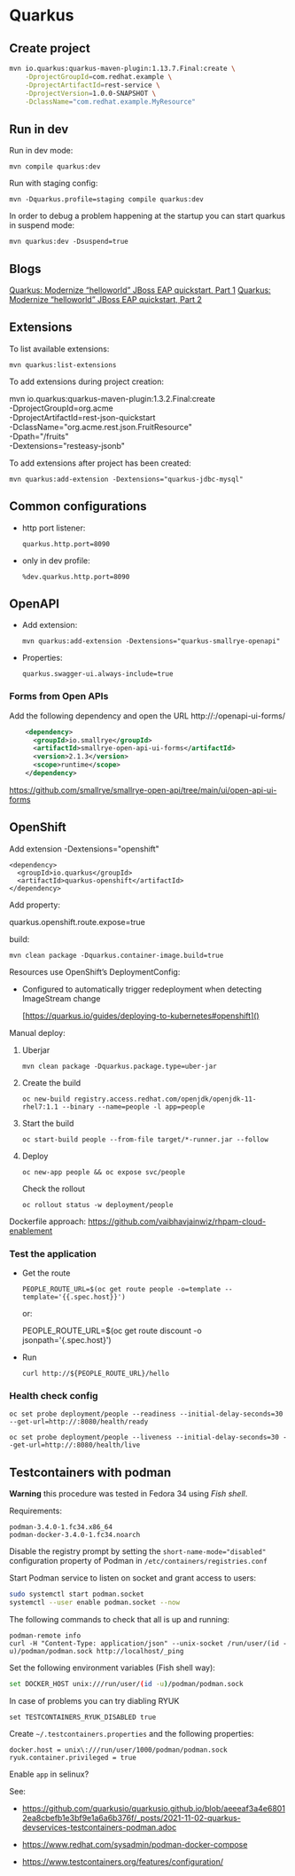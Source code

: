 Quarkus
================================================

Create project
------------------------------------------------

```sh
mvn io.quarkus:quarkus-maven-plugin:1.13.7.Final:create \
    -DprojectGroupId=com.redhat.example \
    -DprojectArtifactId=rest-service \
    -DprojectVersion=1.0.0-SNAPSHOT \
    -DclassName="com.redhat.example.MyResource"
```

Run in dev
------------------------------------------------

Run in dev mode:

	mvn compile quarkus:dev

Run with staging config: 

	mvn -Dquarkus.profile=staging compile quarkus:dev

In order to debug a problem happening at the startup you can start quarkus in suspend mode:

	mvn quarkus:dev -Dsuspend=true

Blogs
------------------------------------------------

[Quarkus: Modernize “helloworld” JBoss EAP quickstart, Part 1](https://developers.redhat.com/blog/2019/11/07/quarkus-modernize-helloworld-jboss-eap-quickstart-part-1/)
[Quarkus: Modernize “helloworld” JBoss EAP quickstart, Part 2](https://developers.redhat.com/blog/2019/11/08/quarkus-modernize-helloworld-jboss-eap-quickstart-part-2/)

Extensions
------------------------------------------------

To list available extensions:

	mvn quarkus:list-extensions

To add extensions during project creation:

mvn io.quarkus:quarkus-maven-plugin:1.3.2.Final:create \
    -DprojectGroupId=org.acme \
    -DprojectArtifactId=rest-json-quickstart \
    -DclassName="org.acme.rest.json.FruitResource" \
    -Dpath="/fruits" \
    -Dextensions="resteasy-jsonb"

To add extensions after project has been created:

	mvn quarkus:add-extension -Dextensions="quarkus-jdbc-mysql"


Common configurations
------------------------------------------------

- http port listener:

  ```
  quarkus.http.port=8090
  ```

- only in dev profile:

  ```
  %dev.quarkus.http.port=8090
  ```

OpenAPI
------------------------------------------------

- Add extension:

      mvn quarkus:add-extension -Dextensions="quarkus-smallrye-openapi"

- Properties:

      quarkus.swagger-ui.always-include=true

### Forms from Open APIs

Add the following dependency and open the URL http://<host>:<port>/openapi-ui-forms/

```xml
    <dependency>
      <groupId>io.smallrye</groupId>
      <artifactId>smallrye-open-api-ui-forms</artifactId>
      <version>2.1.3</version>
      <scope>runtime</scope>
    </dependency>
```

https://github.com/smallrye/smallrye-open-api/tree/main/ui/open-api-ui-forms

OpenShift
------------------------------------------------

Add extension  -Dextensions="openshift"

    <dependency>
      <groupId>io.quarkus</groupId>
      <artifactId>quarkus-openshift</artifactId>
    </dependency>

Add property:

  quarkus.openshift.route.expose=true

build:

	mvn clean package -Dquarkus.container-image.build=true

Resources use OpenShift’s DeploymentConfig:

- Configured to automatically trigger redeployment when detecting ImageStream change

  [https://quarkus.io/guides/deploying-to-kubernetes#openshift]()

Manual deploy:

1. Uberjar
  
   ```
   mvn clean package -Dquarkus.package.type=uber-jar
   ```

2. Create the build

	   oc new-build registry.access.redhat.com/openjdk/openjdk-11-rhel7:1.1 --binary --name=people -l app=people

3. Start the build

	   oc start-build people --from-file target/*-runner.jar --follow

4. Deploy

   ```
   oc new-app people && oc expose svc/people
   ```

   Check the rollout

	   oc rollout status -w deployment/people

Dockerfile approach: https://github.com/vaibhavjainwiz/rhpam-cloud-enablement

### Test the application

- Get the route

	  PEOPLE_ROUTE_URL=$(oc get route people -o=template --template='{{.spec.host}}')

  or:

    PEOPLE_ROUTE_URL=$(oc get route discount -o jsonpath='{.spec.host}')

- Run

	  curl http://${PEOPLE_ROUTE_URL}/hello

### Health check config

	oc set probe deployment/people --readiness --initial-delay-seconds=30 --get-url=http://:8080/health/ready

	oc set probe deployment/people --liveness --initial-delay-seconds=30 --get-url=http://:8080/health/live

Testcontainers with podman
---------------------------------------------------------

**Warning** this procedure was tested in Fedora 34 using _Fish shell_.

Requirements:

```
podman-3.4.0-1.fc34.x86_64
podman-docker-3.4.0-1.fc34.noarch
```

Disable the registry prompt by setting the `short-name-mode="disabled"` configuration property of Podman in `/etc/containers/registries.conf`

Start Podman service to listen on socket and grant access to users:

```sh
sudo systemctl start podman.socket
systemctl --user enable podman.socket --now
```

The following commands to check that all is up and running:

```
podman-remote info
curl -H "Content-Type: application/json" --unix-socket /run/user/(id -u)/podman/podman.sock http://localhost/_ping
```

Set the following environment variables (Fish shell way):

```sh
set DOCKER_HOST unix:///run/user/(id -u)/podman/podman.sock
```

In case of problems you can try diabling RYUK

```shell
set TESTCONTAINERS_RYUK_DISABLED true
```

Create `~/.testcontainers.properties` and the following properties:

```
docker.host = unix\:///run/user/1000/podman/podman.sock
ryuk.container.privileged = true
```

Enable `app` in selinux?

See:

- https://github.com/quarkusio/quarkusio.github.io/blob/aeeeaf3a4e68012ea8cbefb1e3bf9e1a6a6b376f/_posts/2021-11-02-quarkus-devservices-testcontainers-podman.adoc

- https://www.redhat.com/sysadmin/podman-docker-compose

- https://www.testcontainers.org/features/configuration/